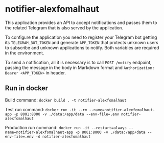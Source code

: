 # notifier-alexfomalhaut

This application provides an API to accept notifications and passes them to the related Telegram that is also served by the application.

To configure the application you need to register your Telegram bot getting its `TELEGRAM_BOT_TOKEN` and generate `APP_TOKEN` that protects unknown users to subscribe and unknown applications to notify. Both variables are required in the environment.

To send a notification, all it is necessary is to call `POST /notify` endpoint, passing the message in the body in Markdown format and `Authorization: Bearer <APP_TOKEN>` in header.

## Run in docker

Build command: `docker build . -t notifier-alexfomalhaut`

Test run command: `docker run -it --rm --name=notifier-alexfomalhaut-app -p 8001:8000 -v ./data:/app/data --env-file=.env notifier-alexfomalhaut`

Production run command:  `docker run -it --restart=always --name=notifier-alexfomalhaut-app -p 8001:8000 -v ./data:/app/data --env-file=.env -d notifier-alexfomalhaut`
